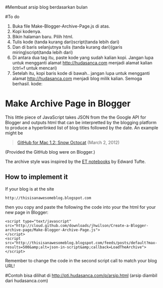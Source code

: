 #Membuat arsip blog berdasarkan bulan

#To do
1. Buka file Make-Blogger-Archive-Page.js di atas. 
2. Kopi kodenya. 
3. Bikin halaman baru. Pilih html.
4. Tulis kode (tanda kurang dari)script(tanda lebih dari)
5. Dan di baris selanjutnya tulis (tanda kurang dari)(garis miring)script(tanda lebih dari)
6. Di antara dua tag itu, paste kode yang sudah kalian kopi. Jangan lupa untuk mengganti alamat http://hudasanca.com menjadi alamat kalian (ctrl+f untuk mencari)
7. Setelah itu, kopi baris kode di bawah.. jangan lupa untuk mengganti alamat http://hudasanca.com menjadi blog milik kalian. Semoga berhasil. 
 kode:


# Make Archive Page in Blogger

This little piece of JavaScript takes JSON from the the Google API for Blogger and outputs html that can be interpretted by the blogging platform to produce a hyperlinked list of blog titles followed by the date. An example might be

> [GitHub for Mac 1.2: Snow Octocat](https://github.com/blog/1067-github-for-mac-1-2-snow-octocat) (March 2, 2012)

(Provided the GitHub blog were on Blogger.)

The archive style was inspired by the [ET notebooks][1] by Edward Tufte.

## How to implement it

If your blog is at the site

    http://thisisanawesomeblog.blogspot.com

then you copy and paste the following the code into your the html for your new page in Blogger:

    <script type="text/javascript" src="http://cloud.github.com/downloads/jhwilson/Create-a-Blogger-archive-page/Make-Blogger-Archive-Page.js">
    </script>
    <script src="http://thisisanawesomeblog.blogspot.com/feeds/posts/default?max-results=500&amp;alt=json-in-script&amp;callback=LoadTheArchive">
    </script>

Remember to change the code in the second script call to match your blog URL!

[1]:http://www.edwardtufte.com/bboard/q-and-a?topic_id=1


#Contoh bisa dilihat di http://pti.hudasanca.com/p/arsip.html (arsip diambil dari hudasanca.com)
